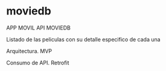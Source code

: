 # moviedb
APP MOVIL API MOVIEDB

Listado de las peliculas con su detalle especifico de cada una

Arquitectura. MVP

Consumo de API. Retrofit

